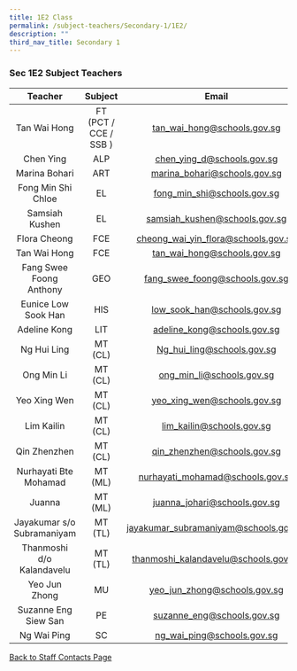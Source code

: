 ```yaml
---
title: 1E2 Class
permalink: /subject-teachers/Secondary-1/1E2/
description: ""
third_nav_title: Secondary 1
---
```

### Sec 1E2 Subject Teachers

| Teacher | Subject | Email |
|:---:|:---:|:---:|
| Tan Wai Hong | FT (PCT / CCE / SSB ) | tan_wai_hong@schools.gov.sg |
| Chen Ying | ALP | chen_ying_d@schools.gov.sg |
| Marina Bohari | ART | marina_bohari@schools.gov.sg |
| Fong Min Shi Chloe | EL | fong_min_shi@schools.gov.sg |
| Samsiah Kushen | EL | samsiah_kushen@schools.gov.sg |
| Flora Cheong | FCE | cheong_wai_yin_flora@schools.gov.sg |
| Tan Wai Hong | FCE | tan_wai_hong@schools.gov.sg |
| Fang Swee Foong Anthony | GEO | fang_swee_foong@schools.gov.sg |
| Eunice Low Sook Han | HIS | low_sook_han@schools.gov.sg |
| Adeline Kong | LIT | adeline_kong@schools.gov.sg |
| Ng Hui Ling | MT (CL) | Ng_hui_ling@schools.gov.sg |
| Ong Min Li | MT (CL) | ong_min_li@schools.gov.sg |
| Yeo Xing Wen | MT (CL) | yeo_xing_wen@schools.gov.sg |
| Lim Kailin | MT (CL) | lim_kailin@schools.gov.sg |
| Qin Zhenzhen | MT (CL) | qin_zhenzhen@schools.gov.sg |
| Nurhayati Bte Mohamad | MT (ML) | nurhayati_mohamad@schools.gov.sg |
| Juanna | MT (ML) | juanna_johari@schools.gov.sg |
| Jayakumar s/o Subramaniyam | MT (TL) | jayakumar_subramaniyam@schools.gov.sg |
| Thanmoshi d/o Kalandavelu | MT (TL) | thanmoshi_kalandavelu@schools.gov.sg |
| Yeo Jun Zhong | MU | yeo_jun_zhong@schools.gov.sg |
| Suzanne Eng Siew San | PE | suzanne_eng@schools.gov.sg |
| Ng Wai Ping | SC | ng_wai_ping@schools.gov.sg | 
 
[Back to Staff Contacts Page](https://staging.d1w3gt6qa53vq2.amplifyapp.com/about-us/school-staff-contacts/)